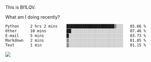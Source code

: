 This is BI1LQV.

What am I doing recently?

<!--START_SECTION:waka-->

```txt
Python     2 hrs 2 mins    █████████████████████▒░░░   85.66 %
Other      10 mins         ██░░░░░░░░░░░░░░░░░░░░░░░   07.46 %
E-mail     5 mins          █░░░░░░░░░░░░░░░░░░░░░░░░   03.73 %
Markdown   2 mins          ▒░░░░░░░░░░░░░░░░░░░░░░░░   01.85 %
Text       1 min           ▒░░░░░░░░░░░░░░░░░░░░░░░░   01.15 %
```

<!--END_SECTION:waka-->

<img src="https://github-readme-stats.vercel.app/api?username=bi1lqv&show_icons=true&count_private=true">
